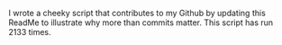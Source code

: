 I wrote a cheeky script that contributes to my Github by updating this ReadMe to illustrate why more than commits matter. This script has run 2133 times.